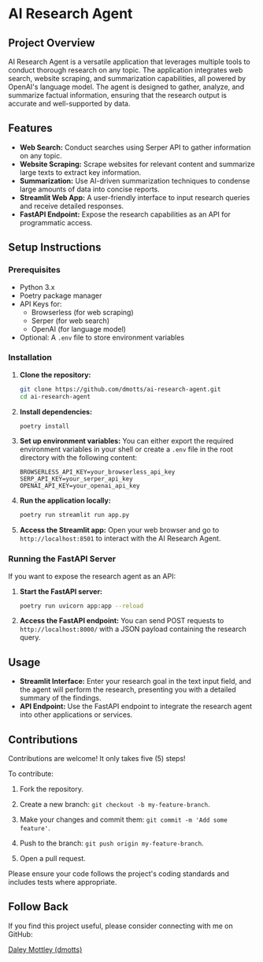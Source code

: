 # AI Research Agent

## Project Overview

AI Research Agent is a versatile application that leverages multiple tools to conduct thorough research on any topic. The application integrates web search, website scraping, and summarization capabilities, all powered by OpenAI's language model. The agent is designed to gather, analyze, and summarize factual information, ensuring that the research output is accurate and well-supported by data.

## Features

- **Web Search:** Conduct searches using Serper API to gather information on any topic.
- **Website Scraping:** Scrape websites for relevant content and summarize large texts to extract key information.
- **Summarization:** Use AI-driven summarization techniques to condense large amounts of data into concise reports.
- **Streamlit Web App:** A user-friendly interface to input research queries and receive detailed responses.
- **FastAPI Endpoint:** Expose the research capabilities as an API for programmatic access.

## Setup Instructions

### Prerequisites

- Python 3.x
- Poetry package manager
- API Keys for:
  - Browserless (for web scraping)
  - Serper (for web search)
  - OpenAI (for language model)
- Optional: A `.env` file to store environment variables

### Installation

1. **Clone the repository:**
   ```bash
   git clone https://github.com/dmotts/ai-research-agent.git
   cd ai-research-agent
   ```

2. **Install dependencies:**
   ```bash
   poetry install
   ```

3. **Set up environment variables:**
   You can either export the required environment variables in your shell or create a `.env` file in the root directory with the following content:
   ```dotenv
   BROWSERLESS_API_KEY=your_browserless_api_key
   SERP_API_KEY=your_serper_api_key
   OPENAI_API_KEY=your_openai_api_key
   ```

4. **Run the application locally:**
   ```bash
   poetry run streamlit run app.py
   ```

5. **Access the Streamlit app:**
   Open your web browser and go to `http://localhost:8501` to interact with the AI Research Agent.

### Running the FastAPI Server

If you want to expose the research agent as an API:

1. **Start the FastAPI server:**
   ```bash
   poetry run uvicorn app:app --reload
   ```

2. **Access the FastAPI endpoint:**
   You can send POST requests to `http://localhost:8000/` with a JSON payload containing the research query.

## Usage

- **Streamlit Interface:** Enter your research goal in the text input field, and the agent will perform the research, presenting you with a detailed summary of the findings.
- **API Endpoint:** Use the FastAPI endpoint to integrate the research agent into other applications or services.

## Contributions

Contributions are welcome! It only takes five (5) steps!

To contribute:

1) Fork the repository.

2) Create a new branch: `git checkout -b my-feature-branch`.

3) Make your changes and commit them: `git commit -m 'Add some feature'`.

4) Push to the branch: `git push origin my-feature-branch`.

5) Open a pull request.

Please ensure your code follows the project's coding standards and includes tests where appropriate.

## Follow Back

If you find this project useful, please consider connecting with me on GitHub:

[Daley Mottley (dmotts)](https://github.com/dmotts)
